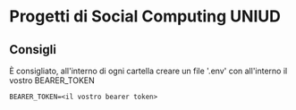 # Progetti di Social Computing UNIUD

## Consigli

È consigliato, all'interno di ogni cartella creare un file '.env' con all'interno il vostro BEARER_TOKEN

```env
BEARER_TOKEN=<il vostro bearer token>
```
